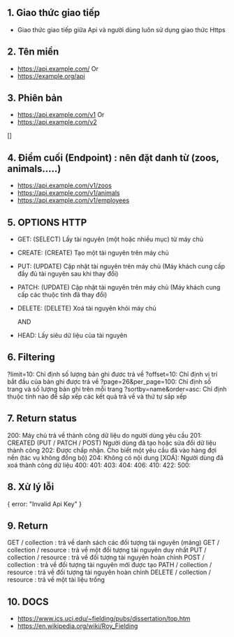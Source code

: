 ## 1. Giao thức giao tiếp

- Giao thức giao tiếp giữa Api và người dùng luôn sử dụng giao thức Https

## 2. Tên miền

- https://api.example.com/
  Or
- https://example.org/api

## 3. Phiên bản

- https://api.example.com/v1
  Or
- https://api.example.com/v2

[]

## 4. Điểm cuối (Endpoint) : nên đặt danh từ (zoos, animals.....)

- https://api.example.com/v1/zoos
- https://api.example.com/v1/animals
- https://api.example.com/v1/employees

## 5. OPTIONS HTTP

- GET: (SELECT) Lấy tài nguyên (một hoặc nhiều mục) từ máy chủ
- CREATE: (CREATE) Tạo một tài nguyên trên máy chủ
- PUT: (UPDATE) Cập nhật tài nguyên trên máy chủ (Máy khách cung cấp đầy đủ tài nguyên sau khi thay đổi)
- PATCH: (UPDATE) Cập nhật tài nguyên trên máy chủ (Máy khách cung cấp các thuộc tính đã thay đổi)
- DELETE: (DELETE) Xoá tài nguyên khỏi máy chủ

  AND

* HEAD: Lấy siêu dữ liệu của tài nguyên

## 6. Filtering

?limit=10: Chỉ định số lượng bản ghi đươc trả về
?offset=10: Chỉ định vị trí bắt đầu của bản ghi được trả về
?page=26&per_page=100: Chỉ định số trang và số lượng bản ghi trên mỗi trang
?sortby=name&order=asc: Chỉ định thuộc tính nào để sắp xếp các kết quả trả về và thứ tự sắp xếp

## 7. Return status

200: Máy chủ trả về thành công dữ liệu do người dùng yêu cầu
201: CREATED (PUT / PATCH / POST) Người dùng đã tạo hoặc sửa đổi dữ liệu thành công
202: Được chấp nhận. Cho biết một yêu cầu đã vào hàng đợi nền (tác vụ không đồng bộ)
204: Không có nội dung [XOÁ]: Người dùng đã xoá thành công dữ liệu
400:
401:
403:
404:
406:
410:
422:
500:

## 8. Xử lý lỗi

{
error: "Invalid Api Key"
}

## 9. Return

GET / collection : trả về danh sách các đối tượng tài nguyên (mảng)
GET / collection / resource : trả về một đối tượng tài nguyên duy nhất
PUT / collection / resource : trả về đối tượng tài nguyên hoàn chỉnh
POST / collection : trả về đối tượng tài nguyên mới được tạo
PATH / collection / resource : trả về đối tượng tài nguyên hoàn chỉnh
DELETE / collection / resource : trả về một tài liệu trống

## 10. DOCS

- https://www.ics.uci.edu/~fielding/pubs/dissertation/top.htm
- https://en.wikipedia.org/wiki/Roy_Fielding

